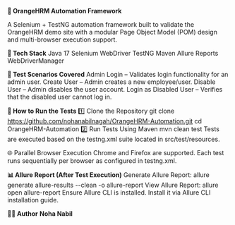 **🧪 OrangeHRM Automation Framework**

A Selenium + TestNG automation framework built to validate the OrangeHRM demo site with a modular Page Object Model (POM) design and multi-browser execution support.

**🚀 Tech Stack**
Java 17
Selenium WebDriver
TestNG
Maven
Allure Reports
WebDriverManager


**🧪 Test Scenarios Covered**
Admin Login – Validates login functionality for an admin user.
Create User – Admin creates a new employee/user.
Disable User – Admin disables the user account.
Login as Disabled User – Verifies that the disabled user cannot log in.

**🧭 How to Run the Tests**
1️⃣ Clone the Repository
git clone https://github.com/nohanabilnagah/OrangeHRM-Automation.git
cd OrangeHRM-Automation
2️⃣ Run Tests Using Maven
mvn clean test
Tests are executed based on the testng.xml suite located in src/test/resources.

🌐 Parallel Browser Execution
Chrome and Firefox are supported.
Each test runs sequentially per browser as configured in testng.xml.

**📊 Allure Report (After Test Execution)**
Generate Allure Report:
allure generate allure-results --clean -o allure-report
View Allure Report:
allure open allure-report
Ensure Allure CLI is installed. Install it via Allure CLI installation guide.

**👩‍💻 Author**
**Noha Nabil**
